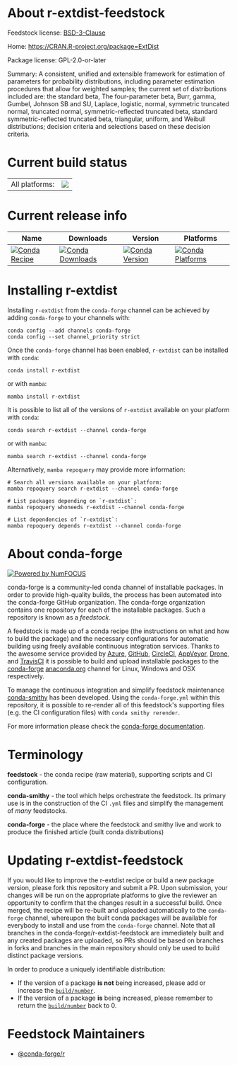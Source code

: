 About r-extdist-feedstock
=========================

Feedstock license: [BSD-3-Clause](https://github.com/conda-forge/r-extdist-feedstock/blob/main/LICENSE.txt)

Home: https://CRAN.R-project.org/package=ExtDist

Package license: GPL-2.0-or-later

Summary: A consistent, unified and extensible framework for estimation of parameters for probability distributions, including parameter estimation procedures that allow for weighted samples; the current set of distributions included are: the standard beta, The four-parameter beta, Burr, gamma, Gumbel, Johnson SB and SU, Laplace, logistic, normal, symmetric truncated normal, truncated normal, symmetric-reflected truncated beta, standard symmetric-reflected truncated beta, triangular, uniform, and Weibull distributions; decision criteria and selections based on these decision criteria.

Current build status
====================


<table><tr><td>All platforms:</td>
    <td>
      <a href="https://dev.azure.com/conda-forge/feedstock-builds/_build/latest?definitionId=12964&branchName=main">
        <img src="https://dev.azure.com/conda-forge/feedstock-builds/_apis/build/status/r-extdist-feedstock?branchName=main">
      </a>
    </td>
  </tr>
</table>

Current release info
====================

| Name | Downloads | Version | Platforms |
| --- | --- | --- | --- |
| [![Conda Recipe](https://img.shields.io/badge/recipe-r--extdist-green.svg)](https://anaconda.org/conda-forge/r-extdist) | [![Conda Downloads](https://img.shields.io/conda/dn/conda-forge/r-extdist.svg)](https://anaconda.org/conda-forge/r-extdist) | [![Conda Version](https://img.shields.io/conda/vn/conda-forge/r-extdist.svg)](https://anaconda.org/conda-forge/r-extdist) | [![Conda Platforms](https://img.shields.io/conda/pn/conda-forge/r-extdist.svg)](https://anaconda.org/conda-forge/r-extdist) |

Installing r-extdist
====================

Installing `r-extdist` from the `conda-forge` channel can be achieved by adding `conda-forge` to your channels with:

```
conda config --add channels conda-forge
conda config --set channel_priority strict
```

Once the `conda-forge` channel has been enabled, `r-extdist` can be installed with `conda`:

```
conda install r-extdist
```

or with `mamba`:

```
mamba install r-extdist
```

It is possible to list all of the versions of `r-extdist` available on your platform with `conda`:

```
conda search r-extdist --channel conda-forge
```

or with `mamba`:

```
mamba search r-extdist --channel conda-forge
```

Alternatively, `mamba repoquery` may provide more information:

```
# Search all versions available on your platform:
mamba repoquery search r-extdist --channel conda-forge

# List packages depending on `r-extdist`:
mamba repoquery whoneeds r-extdist --channel conda-forge

# List dependencies of `r-extdist`:
mamba repoquery depends r-extdist --channel conda-forge
```


About conda-forge
=================

[![Powered by
NumFOCUS](https://img.shields.io/badge/powered%20by-NumFOCUS-orange.svg?style=flat&colorA=E1523D&colorB=007D8A)](https://numfocus.org)

conda-forge is a community-led conda channel of installable packages.
In order to provide high-quality builds, the process has been automated into the
conda-forge GitHub organization. The conda-forge organization contains one repository
for each of the installable packages. Such a repository is known as a *feedstock*.

A feedstock is made up of a conda recipe (the instructions on what and how to build
the package) and the necessary configurations for automatic building using freely
available continuous integration services. Thanks to the awesome service provided by
[Azure](https://azure.microsoft.com/en-us/services/devops/), [GitHub](https://github.com/),
[CircleCI](https://circleci.com/), [AppVeyor](https://www.appveyor.com/),
[Drone](https://cloud.drone.io/welcome), and [TravisCI](https://travis-ci.com/)
it is possible to build and upload installable packages to the
[conda-forge](https://anaconda.org/conda-forge) [anaconda.org](https://anaconda.org/)
channel for Linux, Windows and OSX respectively.

To manage the continuous integration and simplify feedstock maintenance
[conda-smithy](https://github.com/conda-forge/conda-smithy) has been developed.
Using the ``conda-forge.yml`` within this repository, it is possible to re-render all of
this feedstock's supporting files (e.g. the CI configuration files) with ``conda smithy rerender``.

For more information please check the [conda-forge documentation](https://conda-forge.org/docs/).

Terminology
===========

**feedstock** - the conda recipe (raw material), supporting scripts and CI configuration.

**conda-smithy** - the tool which helps orchestrate the feedstock.
                   Its primary use is in the construction of the CI ``.yml`` files
                   and simplify the management of *many* feedstocks.

**conda-forge** - the place where the feedstock and smithy live and work to
                  produce the finished article (built conda distributions)


Updating r-extdist-feedstock
============================

If you would like to improve the r-extdist recipe or build a new
package version, please fork this repository and submit a PR. Upon submission,
your changes will be run on the appropriate platforms to give the reviewer an
opportunity to confirm that the changes result in a successful build. Once
merged, the recipe will be re-built and uploaded automatically to the
`conda-forge` channel, whereupon the built conda packages will be available for
everybody to install and use from the `conda-forge` channel.
Note that all branches in the conda-forge/r-extdist-feedstock are
immediately built and any created packages are uploaded, so PRs should be based
on branches in forks and branches in the main repository should only be used to
build distinct package versions.

In order to produce a uniquely identifiable distribution:
 * If the version of a package **is not** being increased, please add or increase
   the [``build/number``](https://docs.conda.io/projects/conda-build/en/latest/resources/define-metadata.html#build-number-and-string).
 * If the version of a package **is** being increased, please remember to return
   the [``build/number``](https://docs.conda.io/projects/conda-build/en/latest/resources/define-metadata.html#build-number-and-string)
   back to 0.

Feedstock Maintainers
=====================

* [@conda-forge/r](https://github.com/conda-forge/r/)

